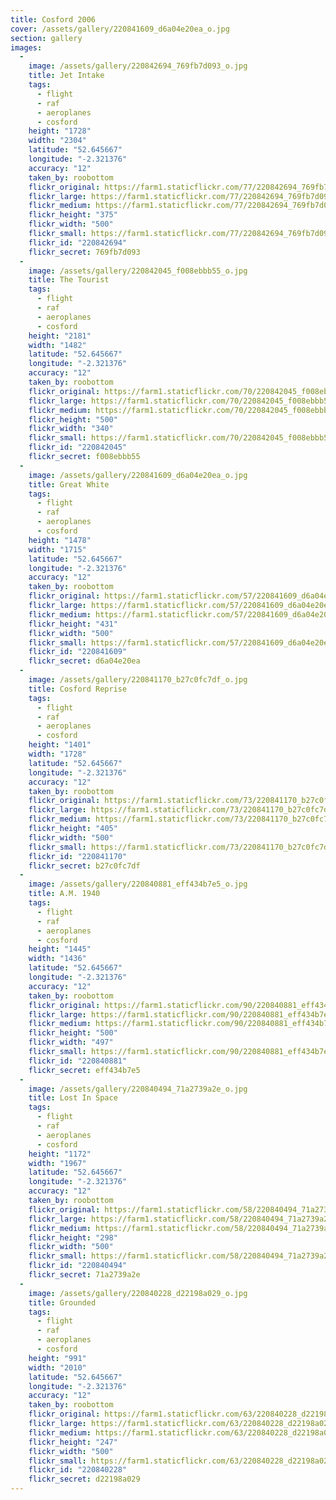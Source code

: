 ```yaml
---
title: Cosford 2006
cover: /assets/gallery/220841609_d6a04e20ea_o.jpg
section: gallery
images:
  - 
    image: /assets/gallery/220842694_769fb7d093_o.jpg
    title: Jet Intake
    tags:
      - flight
      - raf
      - aeroplanes
      - cosford
    height: "1728"
    width: "2304"
    latitude: "52.645667"
    longitude: "-2.321376"
    accuracy: "12"
    taken_by: roobottom
    flickr_original: https://farm1.staticflickr.com/77/220842694_769fb7d093_o.jpg
    flickr_large: https://farm1.staticflickr.com/77/220842694_769fb7d093_b.jpg
    flickr_medium: https://farm1.staticflickr.com/77/220842694_769fb7d093.jpg
    flickr_height: "375"
    flickr_width: "500"
    flickr_small: https://farm1.staticflickr.com/77/220842694_769fb7d093_m.jpg
    flickr_id: "220842694"
    flickr_secret: 769fb7d093
  - 
    image: /assets/gallery/220842045_f008ebbb55_o.jpg
    title: The Tourist
    tags:
      - flight
      - raf
      - aeroplanes
      - cosford
    height: "2181"
    width: "1482"
    latitude: "52.645667"
    longitude: "-2.321376"
    accuracy: "12"
    taken_by: roobottom
    flickr_original: https://farm1.staticflickr.com/70/220842045_f008ebbb55_o.jpg
    flickr_large: https://farm1.staticflickr.com/70/220842045_f008ebbb55_b.jpg
    flickr_medium: https://farm1.staticflickr.com/70/220842045_f008ebbb55.jpg
    flickr_height: "500"
    flickr_width: "340"
    flickr_small: https://farm1.staticflickr.com/70/220842045_f008ebbb55_m.jpg
    flickr_id: "220842045"
    flickr_secret: f008ebbb55
  - 
    image: /assets/gallery/220841609_d6a04e20ea_o.jpg
    title: Great White
    tags:
      - flight
      - raf
      - aeroplanes
      - cosford
    height: "1478"
    width: "1715"
    latitude: "52.645667"
    longitude: "-2.321376"
    accuracy: "12"
    taken_by: roobottom
    flickr_original: https://farm1.staticflickr.com/57/220841609_d6a04e20ea_o.jpg
    flickr_large: https://farm1.staticflickr.com/57/220841609_d6a04e20ea_b.jpg
    flickr_medium: https://farm1.staticflickr.com/57/220841609_d6a04e20ea.jpg
    flickr_height: "431"
    flickr_width: "500"
    flickr_small: https://farm1.staticflickr.com/57/220841609_d6a04e20ea_m.jpg
    flickr_id: "220841609"
    flickr_secret: d6a04e20ea
  - 
    image: /assets/gallery/220841170_b27c0fc7df_o.jpg
    title: Cosford Reprise
    tags:
      - flight
      - raf
      - aeroplanes
      - cosford
    height: "1401"
    width: "1728"
    latitude: "52.645667"
    longitude: "-2.321376"
    accuracy: "12"
    taken_by: roobottom
    flickr_original: https://farm1.staticflickr.com/73/220841170_b27c0fc7df_o.jpg
    flickr_large: https://farm1.staticflickr.com/73/220841170_b27c0fc7df_b.jpg
    flickr_medium: https://farm1.staticflickr.com/73/220841170_b27c0fc7df.jpg
    flickr_height: "405"
    flickr_width: "500"
    flickr_small: https://farm1.staticflickr.com/73/220841170_b27c0fc7df_m.jpg
    flickr_id: "220841170"
    flickr_secret: b27c0fc7df
  - 
    image: /assets/gallery/220840881_eff434b7e5_o.jpg
    title: A.M. 1940
    tags:
      - flight
      - raf
      - aeroplanes
      - cosford
    height: "1445"
    width: "1436"
    latitude: "52.645667"
    longitude: "-2.321376"
    accuracy: "12"
    taken_by: roobottom
    flickr_original: https://farm1.staticflickr.com/90/220840881_eff434b7e5_o.jpg
    flickr_large: https://farm1.staticflickr.com/90/220840881_eff434b7e5_b.jpg
    flickr_medium: https://farm1.staticflickr.com/90/220840881_eff434b7e5.jpg
    flickr_height: "500"
    flickr_width: "497"
    flickr_small: https://farm1.staticflickr.com/90/220840881_eff434b7e5_m.jpg
    flickr_id: "220840881"
    flickr_secret: eff434b7e5
  - 
    image: /assets/gallery/220840494_71a2739a2e_o.jpg
    title: Lost In Space
    tags:
      - flight
      - raf
      - aeroplanes
      - cosford
    height: "1172"
    width: "1967"
    latitude: "52.645667"
    longitude: "-2.321376"
    accuracy: "12"
    taken_by: roobottom
    flickr_original: https://farm1.staticflickr.com/58/220840494_71a2739a2e_o.jpg
    flickr_large: https://farm1.staticflickr.com/58/220840494_71a2739a2e_b.jpg
    flickr_medium: https://farm1.staticflickr.com/58/220840494_71a2739a2e.jpg
    flickr_height: "298"
    flickr_width: "500"
    flickr_small: https://farm1.staticflickr.com/58/220840494_71a2739a2e_m.jpg
    flickr_id: "220840494"
    flickr_secret: 71a2739a2e
  - 
    image: /assets/gallery/220840228_d22198a029_o.jpg
    title: Grounded
    tags:
      - flight
      - raf
      - aeroplanes
      - cosford
    height: "991"
    width: "2010"
    latitude: "52.645667"
    longitude: "-2.321376"
    accuracy: "12"
    taken_by: roobottom
    flickr_original: https://farm1.staticflickr.com/63/220840228_d22198a029_o.jpg
    flickr_large: https://farm1.staticflickr.com/63/220840228_d22198a029_b.jpg
    flickr_medium: https://farm1.staticflickr.com/63/220840228_d22198a029.jpg
    flickr_height: "247"
    flickr_width: "500"
    flickr_small: https://farm1.staticflickr.com/63/220840228_d22198a029_m.jpg
    flickr_id: "220840228"
    flickr_secret: d22198a029
---
```

